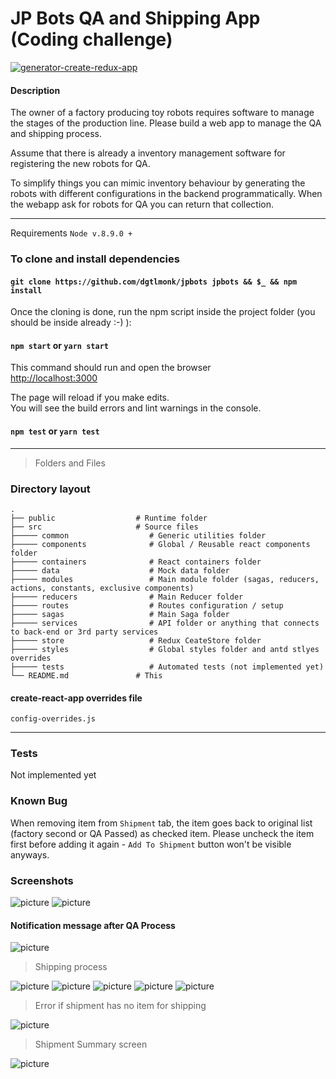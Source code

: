# JP Bots QA and Shipping App (Coding challenge)
[![generator-create-redux-app](https://img.shields.io/badge/built%20with-generator--create--redux--app-brightgreen.svg)](https://github.com/jonidelv/generator-create-redux-app)

#### Description

The owner of a factory producing toy robots requires software to manage the stages of the production line. Please build a web app to manage the QA and shipping process.

Assume that there is already a inventory management software for registering the new robots for QA.

To simplify things you can mimic inventory behaviour by generating the robots with different configurations in the backend programmatically. When the webapp ask for robots for QA you can return that collection.

------

Requirements
`Node v.8.9.0 +`


### To clone and install dependencies

#### `git clone https://github.com/dgtlmonk/jpbots jpbots && $_ && npm install`

Once the cloning is done, run the npm script inside the project folder (you should be inside already :-) ):



#### `npm start` or `yarn start`

This command should run and open the browser<br>
[http://localhost:3000](http://localhost:3000)

The page will reload if you make edits.<br>
You will see the build errors and lint warnings in the console.

#### `npm test` or `yarn test`

------
> Folders and Files


### Directory layout

    .
    ├── public                  # Runtime folder
    ├── src                     # Source files
    ├───── common                  # Generic utilities folder
    ├───── components              # Global / Reusable react components folder
    ├───── containers              # React containers folder
    ├───── data                    # Mock data folder
    ├───── modules                 # Main module folder (sagas, reducers, actions, constants, exclusive components)
    ├───── reducers                # Main Reducer folder
    ├───── routes                  # Routes configuration / setup
    ├───── sagas                   # Main Saga folder
    ├───── services                # API folder or anything that connects to back-end or 3rd party services
    ├───── store                   # Redux CeateStore folder
    ├───── styles                  # Global styles folder and antd stlyes overrides
    ├───── tests                   # Automated tests (not implemented yet)
    └── README.md               # This


#### create-react-app overrides file
`config-overrides.js`

------

### Tests
Not implemented yet

### Known Bug
When removing item from `Shipment` tab, the item goes back to original list (factory second or QA Passed) as checked item. Please uncheck the item first before adding it again - `Add To Shipment` button won't be visible anyways.

### Screenshots
![picture](https://cdn.pbrd.co/images/HncZwOa.png)
![picture](https://cdn.pbrd.co/images/Hnd1Vt3.jpg)

#### Notification message after QA Process

![picture](https://cdn.pbrd.co/images/Hnd2nRl.jpg)

> Shipping process

![picture](https://cdn.pbrd.co/images/HndcZ6V.jpg)
![picture](https://cdn.pbrd.co/images/HnddsWh.jpg)
![picture](https://cdn.pbrd.co/images/HnddIOZ.jpg)
![picture](https://cdn.pbrd.co/images/HndeoKR.jpg)
![picture](https://cdn.pbrd.co/images/HndeyGN.jpg)

> Error if shipment has no item for shipping

![picture](https://cdn.pbrd.co/images/HndeHeT.jpg)

> Shipment Summary screen

![picture](https://cdn.pbrd.co/images/HndfaRT.jpg)
